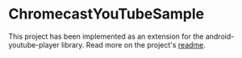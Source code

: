 # ChromecastYouTubeSample

This project has been implemented as an extension for the android-youtube-player library. Read more on the project's [readme](https://github.com/PierfrancescoSoffritti/android-youtube-player#table-of-contents-chromecast).
